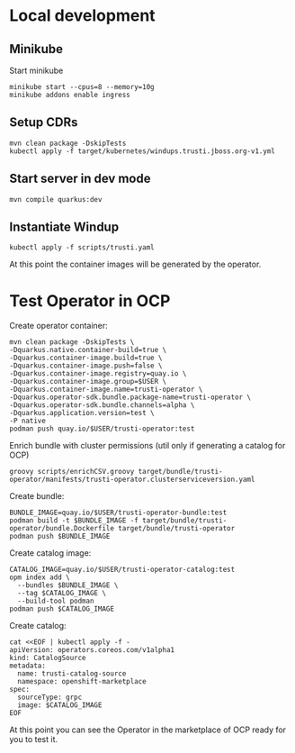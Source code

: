 # Local development

## Minikube

Start minikube

```shell
minikube start --cpus=8 --memory=10g
minikube addons enable ingress
```

## Setup CDRs

```shell
mvn clean package -DskipTests
kubectl apply -f target/kubernetes/windups.trusti.jboss.org-v1.yml
```

## Start server in dev mode

```shell
mvn compile quarkus:dev
```

## Instantiate Windup

```shell
kubectl apply -f scripts/trusti.yaml
```

At this point the container images will be generated by the operator.

# Test Operator in OCP

Create operator container:

```shell
mvn clean package -DskipTests \
-Dquarkus.native.container-build=true \
-Dquarkus.container-image.build=true \
-Dquarkus.container-image.push=false \
-Dquarkus.container-image.registry=quay.io \
-Dquarkus.container-image.group=$USER \
-Dquarkus.container-image.name=trusti-operator \
-Dquarkus.operator-sdk.bundle.package-name=trusti-operator \
-Dquarkus.operator-sdk.bundle.channels=alpha \
-Dquarkus.application.version=test \
-P native
podman push quay.io/$USER/trusti-operator:test
```

Enrich bundle with cluster permissions (util only if generating a catalog for OCP)

```shell
groovy scripts/enrichCSV.groovy target/bundle/trusti-operator/manifests/trusti-operator.clusterserviceversion.yaml
```

Create bundle:

```shell
BUNDLE_IMAGE=quay.io/$USER/trusti-operator-bundle:test
podman build -t $BUNDLE_IMAGE -f target/bundle/trusti-operator/bundle.Dockerfile target/bundle/trusti-operator
podman push $BUNDLE_IMAGE
```

Create catalog image:

```shell
CATALOG_IMAGE=quay.io/$USER/trusti-operator-catalog:test
opm index add \
  --bundles $BUNDLE_IMAGE \
  --tag $CATALOG_IMAGE \
  --build-tool podman
podman push $CATALOG_IMAGE
```

Create catalog:

```shell
cat <<EOF | kubectl apply -f -
apiVersion: operators.coreos.com/v1alpha1
kind: CatalogSource
metadata:
  name: trusti-catalog-source
  namespace: openshift-marketplace
spec:
  sourceType: grpc
  image: $CATALOG_IMAGE
EOF
```

At this point you can see the Operator in the marketplace of OCP ready for you to test it.
